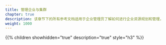 ```yaml
---
title: 管理企业与集群
chapter: true
description: 该章节下的所有参考文档适用于企业管理员了解如何进行企业资源规划和管理，企业中台建设等内容
weight: 1000
---
```


{{% children showhidden="true" description="true" style="h3"  %}}
